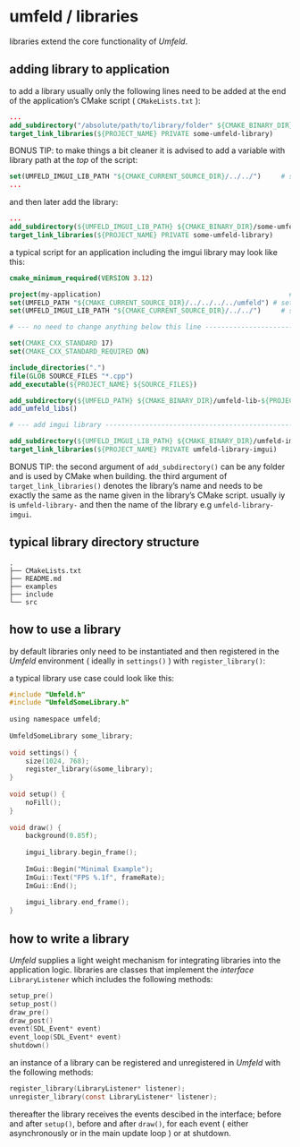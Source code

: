 # umfeld / libraries

libraries extend the core functionality of *Umfeld*.

## adding library to application

to add a library usually only the following lines need to be added at the end of the application’s CMake script ( `CMakeLists.txt` ):

```CMake
...
add_subdirectory("/absolute/path/to/library/folder" ${CMAKE_BINARY_DIR}/some-umfeld-library-${PROJECT_NAME})
target_link_libraries(${PROJECT_NAME} PRIVATE some-umfeld-library)
```

BONUS TIP: to make things a bit cleaner it is advised to add a variable with library path at the *top* of the script:

```CMake
set(UMFELD_IMGUI_LIB_PATH "${CMAKE_CURRENT_SOURCE_DIR}/../../")     # set path to umfeld imgui library
...
```

and then later add the library:

```CMake
...
add_subdirectory(${UMFELD_IMGUI_LIB_PATH} ${CMAKE_BINARY_DIR}/some-umfeld-library-${PROJECT_NAME})
target_link_libraries(${PROJECT_NAME} PRIVATE some-umfeld-library)

```

a typical script for an application including the imgui library may look like this:

```CMake
cmake_minimum_required(VERSION 3.12)

project(my-application)                                               # set application name
set(UMFELD_PATH "${CMAKE_CURRENT_SOURCE_DIR}/../../../../umfeld") # set path to umfeld library
set(UMFELD_IMGUI_LIB_PATH "${CMAKE_CURRENT_SOURCE_DIR}/../../")     # set path to umfeld imgui library

# --- no need to change anything below this line ------------------------------

set(CMAKE_CXX_STANDARD 17)
set(CMAKE_CXX_STANDARD_REQUIRED ON)

include_directories(".")
file(GLOB SOURCE_FILES "*.cpp")
add_executable(${PROJECT_NAME} ${SOURCE_FILES})

add_subdirectory(${UMFELD_PATH} ${CMAKE_BINARY_DIR}/umfeld-lib-${PROJECT_NAME})
add_umfeld_libs()

# --- add imgui library -------------------------------------------------------

add_subdirectory(${UMFELD_IMGUI_LIB_PATH} ${CMAKE_BINARY_DIR}/umfeld-imgui-${PROJECT_NAME})
target_link_libraries(${PROJECT_NAME} PRIVATE umfeld-library-imgui)
```

BONUS TIP: the second argument of `add_subdirectory()` can be any folder and is used by CMake when building. the third argument of `target_link_libraries()` denotes the library’s name and needs to be exactly the same as the name given in the library’s CMake script. usually iy is `umfeld-library-` and then the name of the library e.g `umfeld-library-imgui`.

## typical library directory structure

```
.
├── CMakeLists.txt
├── README.md
├── examples
├── include
└── src
```

## how to use a library

by default libraries only need to be instantiated and then registered in the *Umfeld* environment ( ideally in `settings()` ) with `register_library()`:

a typical library use case could look like this:


```c
#include "Umfeld.h"  
#include "UmfeldSomeLibrary.h"  
  
using namespace umfeld;  
  
UmfeldSomeLibrary some_library;  
  
void settings() {  
    size(1024, 768);  
    register_library(&some_library);  
}  
  
void setup() {  
    noFill();  
}  
  
void draw() {  
    background(0.85f);  
  
    imgui_library.begin_frame();  
  
    ImGui::Begin("Minimal Example");  
    ImGui::Text("FPS %.1f", frameRate);  
    ImGui::End();  
  
    imgui_library.end_frame();  
}
```

## how to write a library

*Umfeld* supplies a light weight mechanism for integrating libraries into the application logic. libraries are classes that implement the *interface* `LibraryListener` which includes the following methods:

```c
setup_pre()                  
setup_post()                 
draw_pre()                   
draw_post()                  
event(SDL_Event* event)
event_loop(SDL_Event* event)
shutdown()
```

an instance of a library can be registered and unregistered in *Umfeld* with the following methods:

```c
register_library(LibraryListener* listener);
unregister_library(const LibraryListener* listener);
```

thereafter the library receives the events descibed in the interface; before and after `setup()`, before and after `draw()`, for each event ( either asynchronously or in the main update loop ) or at shutdown.
